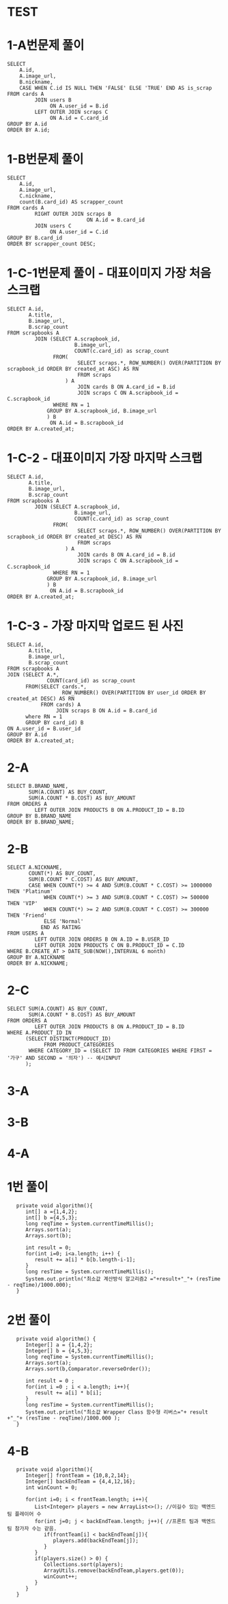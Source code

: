 # TEST

# 1-A번문제 풀이

    SELECT
        A.id,
        A.image_url,
        B.nickname,
        CASE WHEN C.id IS NULL THEN 'FALSE' ELSE 'TRUE' END AS is_scrap
    FROM cards A
             JOIN users B
                  ON A.user_id = B.id
             LEFT OUTER JOIN scraps C
                  ON A.id = C.card_id
    GROUP BY A.id
    ORDER BY A.id;

# 1-B번문제 풀이

    SELECT
        A.id,
        A.image_url,
        C.nickname,
        count(B.card_id) AS scrapper_count
    FROM cards A
             RIGHT OUTER JOIN scraps B
                              ON A.id = B.card_id
             JOIN users C
                  ON A.user_id = C.id
    GROUP BY B.card_id
    ORDER BY scrapper_count DESC;

# 1-C-1번문제 풀이 - 대표이미지 가장 처음 스크랩

    SELECT A.id,
           A.title,
           B.image_url,
           B.scrap_count
    FROM scrapbooks A
             JOIN (SELECT A.scrapbook_id,
                          B.image_url,
                          COUNT(c.card_id) as scrap_count
                   FROM(
                           SELECT scraps.*, ROW_NUMBER() OVER(PARTITION BY scrapbook_id ORDER BY created_at ASC) AS RN
                           FROM scraps
                       ) A
                           JOIN cards B ON A.card_id = B.id
                           JOIN scraps C ON A.scrapbook_id = C.scrapbook_id
                   WHERE RN = 1
                 GROUP BY A.scrapbook_id, B.image_url
                 ) B
                  ON A.id = B.scrapbook_id
    ORDER BY A.created_at;

# 1-C-2  - 대표이미지 가장 마지막 스크랩

    SELECT A.id,
           A.title,
           B.image_url,
           B.scrap_count
    FROM scrapbooks A
             JOIN (SELECT A.scrapbook_id,
                          B.image_url,
                          COUNT(c.card_id) as scrap_count
                   FROM(
                           SELECT scraps.*, ROW_NUMBER() OVER(PARTITION BY scrapbook_id ORDER BY created_at DESC) AS RN
                           FROM scraps
                       ) A
                           JOIN cards B ON A.card_id = B.id
                           JOIN scraps C ON A.scrapbook_id = C.scrapbook_id
                   WHERE RN = 1
                 GROUP BY A.scrapbook_id, B.image_url
                 ) B
                  ON A.id = B.scrapbook_id
    ORDER BY A.created_at;

# 1-C-3 - 가장 마지막 업로드 된 사진

    SELECT A.id,
           A.title,
           B.image_url,
           B.scrap_count
    FROM scrapbooks A
    JOIN (SELECT A.*,
                 COUNT(card_id) as scrap_count
          FROM(SELECT cards.*,
                      ROW_NUMBER() OVER(PARTITION BY user_id ORDER BY created_at DESC) AS RN
               FROM cards) A
                    JOIN scraps B ON A.id = B.card_id
          where RN = 1
          GROUP BY card_id) B
    ON A.user_id = B.user_id
    GROUP BY A.id
    ORDER BY A.created_at;

# 2-A

    SELECT B.BRAND_NAME,
           SUM(A.COUNT) AS BUY_COUNT,
           SUM(A.COUNT * B.COST) AS BUY_AMOUNT
    FROM ORDERS A
             LEFT OUTER JOIN PRODUCTS B ON A.PRODUCT_ID = B.ID
    GROUP BY B.BRAND_NAME
    ORDER BY B.BRAND_NAME;

# 2-B

    SELECT A.NICKNAME,
           COUNT(*) AS BUY_COUNT,
           SUM(B.COUNT * C.COST) AS BUY_AMOUNT,
           CASE WHEN COUNT(*) >= 4 AND SUM(B.COUNT * C.COST) >= 1000000 THEN 'Platinum'
                WHEN COUNT(*) >= 3 AND SUM(B.COUNT * C.COST) >= 500000 THEN 'VIP'
                WHEN COUNT(*) >= 2 AND SUM(B.COUNT * C.COST) >= 300000 THEN 'Friend'
                ELSE 'Normal'
               END AS RATING
    FROM USERS A
             LEFT OUTER JOIN ORDERS B ON A.ID = B.USER_ID
             LEFT OUTER JOIN PRODUCTS C ON B.PRODUCT_ID = C.ID
    WHERE B.CREATE_AT > DATE_SUB(NOW(),INTERVAL 6 month)
    GROUP BY A.NICKNAME
    ORDER BY A.NICKNAME;

# 2-C
    SELECT SUM(A.COUNT) AS BUY_COUNT,
           SUM(A.COUNT * B.COST) AS BUY_AMOUNT
    FROM ORDERS A
             LEFT OUTER JOIN PRODUCTS B ON A.PRODUCT_ID = B.ID
    WHERE A.PRODUCT_ID IN
          (SELECT DISTINCT(PRODUCT_ID)
                FROM PRODUCT_CATEGORIES
           WHERE CATEGORY_ID = (SELECT ID FROM CATEGORIES WHERE FIRST = '가구' AND SECOND = '의자') -- 예시INPUT
          );
# 3-A
# 3-B
# 4-A

# 1번 풀이

       private void algorithm(){
          int[] a ={1,4,2};
          int[] b ={4,5,3};
          long reqTime = System.currentTimeMillis();
          Arrays.sort(a);
          Arrays.sort(b);

          int result = 0;
          for(int i=0; i<a.length; i++) {
             result += a[i] * b[b.length-i-1];
          }
          long resTime = System.currentTimeMillis();
          System.out.println("최소값 계산방식 알고리즘2 ="+result+"_"+ (resTime - reqTime)/1000.000);
       }
   
# 2번 풀이

       private void algorithm() {
          Integer[] a = {1,4,2};
          Integer[] b = {4,5,3};
          long reqTime = System.currentTimeMillis();
          Arrays.sort(a);
          Arrays.sort(b,Comparator.reverseOrder());

          int result = 0 ;
          for(int i =0 ; i < a.length; i++){
             result += a[i] * b[i];
          }
          long resTime = System.currentTimeMillis();
          System.out.println("최소값 Wrapper Class 함수형 리버스="+ result +"_"+ (resTime - reqTime)/1000.000 );
       }
   
# 4-B   

       private void algorithm(){
          Integer[] frontTeam = {10,8,2,14};
          Integer[] backEndTeam = {4,4,12,16};
          int winCount = 0;

          for(int i=0; i < frontTeam.length; i++){
             List<Integer> players = new ArrayList<>(); //이길수 있는 백엔드 팀 플레이어 수
             for(int j=0; j < backEndTeam.length; j++){ //프론트 팀과 백엔드 팀 참가자 수는 같음.
                if(frontTeam[i] < backEndTeam[j]){
                   players.add(backEndTeam[j]);
                }
             }
             if(players.size() > 0) {
                Collections.sort(players);
                ArrayUtils.remove(backEndTeam,players.get(0));
                winCount++;
             }
          }
       }
